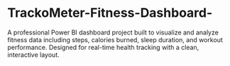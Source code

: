 # TrackoMeter-Fitness-Dashboard-
A professional Power BI dashboard project built to visualize and analyze fitness data including steps, calories burned, sleep duration, and workout performance. Designed for real-time health tracking with a clean, interactive layout.
